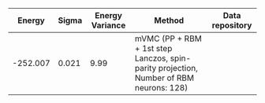 |       Energy          |  Sigma          | Energy Variance  |  Method                                                |   Data repository      |
| ----------------------| ----------------| -----------------|--------------------------------------------------------|------------------------|
|    -252.007           |  0.021          | 9.99             | mVMC (PP + RBM + 1st step Lanczos, spin-parity projection, Number of RBM neurons: 128)                     |                        |

